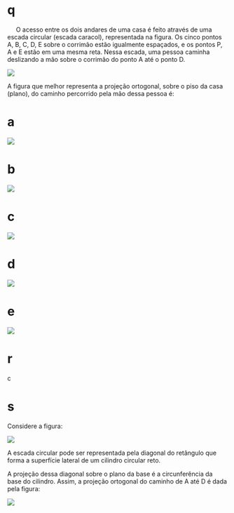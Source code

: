 # q
     O acesso entre os dois andares de uma casa é feito através de uma escada circular (escada caracol), representada na figura. Os cinco pontos A, B, C, D, E sobre o corrimão estão igualmente espaçados, e os pontos P, A e E estão em uma mesma reta. Nessa escada, uma pessoa caminha deslizando a mão sobre o corrimão do ponto A até o ponto D.

![](https://firebasestorage.googleapis.com/v0/b/firebase-enemio.appspot.com/o/questoes%2F361%2F6d7b74a9-254e-14e8-c3be-cb6f55a9f7b1.png?alt=media\&token=cbaf2553-4410-4be0-9e30-4fe231680eb9)

A figura que melhor representa a projeção ortogonal, sobre o piso da casa (plano), do caminho percorrido pela mão dessa pessoa é:

# a
![](https://firebasestorage.googleapis.com/v0/b/firebase-enemio.appspot.com/o/questoes%2F361%2F59904460-70ea-fb9d-0d23-fc568d606e83.png?alt=media\&token=99a3baea-a79f-4dc2-a0a4-168fd2f88f78)

# b
![](https://firebasestorage.googleapis.com/v0/b/firebase-enemio.appspot.com/o/questoes%2F361%2F48c7b305-88b8-11fa-9a3d-b946aded2565.png?alt=media\&token=027992b4-3b43-48ac-b325-06e8fd4e3b67)

# c
![](https://firebasestorage.googleapis.com/v0/b/firebase-enemio.appspot.com/o/questoes%2F361%2F4df3bec6-831b-7c34-016f-33c39014210f.png?alt=media\&token=2410c6c7-b9f2-484b-a547-17de7e3a17c0)

# d
![](https://firebasestorage.googleapis.com/v0/b/firebase-enemio.appspot.com/o/questoes%2F361%2F7d606756-ed2a-5a1d-3407-20018fcf7cd1.png?alt=media\&token=284a0c1e-07b1-4848-abb5-8dce52843b4a)

# e
![](https://firebasestorage.googleapis.com/v0/b/firebase-enemio.appspot.com/o/questoes%2F361%2F1ec73688-5ef9-e2c9-47de-243200c74d80.png?alt=media\&token=a6e33f51-e86c-4f39-a3e6-30b9994cdf42)

# r
c

# s
Considere a figura:

![](https://firebasestorage.googleapis.com/v0/b/firebase-enemio.appspot.com/o/questoes%2F361%2F77486f54-fd4a-2afb-f3fe-b268c57263ac.png?alt=media\&token=dddf43b6-bece-4fcc-8d16-cbbc54fb8012)

A escada circular pode ser representada pela diagonal do retângulo que forma a superfície lateral de um cilindro circular reto.

A projeção dessa diagonal sobre o plano da base é a circunferência da base do cilindro. Assim, a projeção ortogonal do caminho de A até D é dada pela figura:

![](https://firebasestorage.googleapis.com/v0/b/firebase-enemio.appspot.com/o/questoes%2F361%2Facc6edc3-cba0-2412-3570-7b5227e92df2.png?alt=media\&token=6057fcc1-7328-4aec-8312-a83e668b631e)
